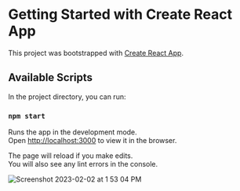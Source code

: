 # Getting Started with Create React App

This project was bootstrapped with [Create React App](https://github.com/facebook/create-react-app).

## Available Scripts

In the project directory, you can run:

### `npm start`

Runs the app in the development mode.\
Open [http://localhost:3000](http://localhost:3000) to view it in the browser.

The page will reload if you make edits.\
You will also see any lint errors in the console.



![Screenshot 2023-02-02 at 1 53 04 PM](https://user-images.githubusercontent.com/120701520/216243053-8a7d0299-de3d-4714-b86a-f29d9594746b.png)
